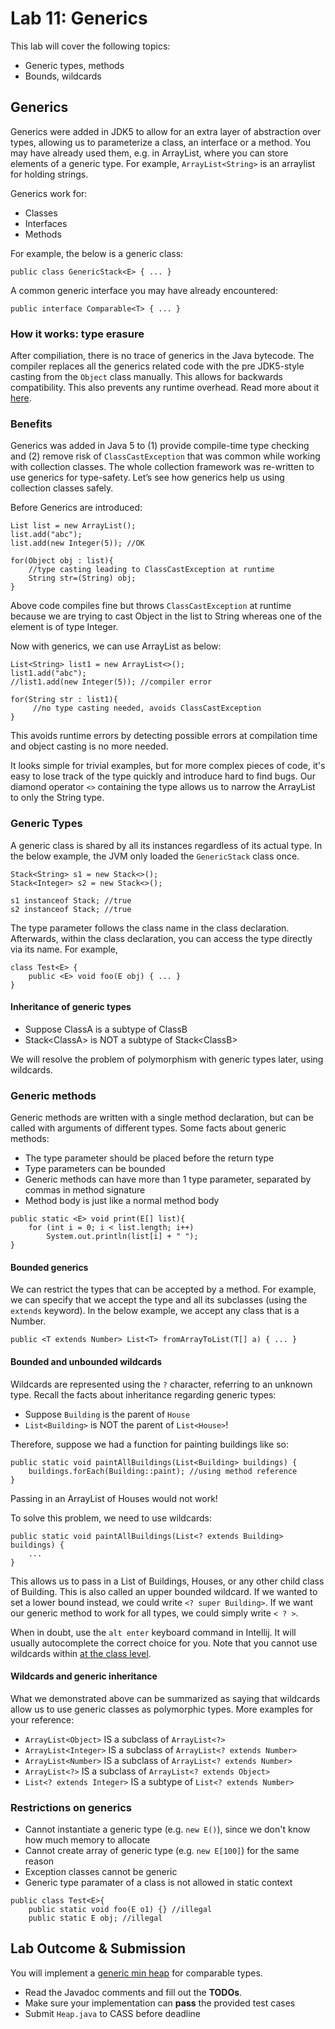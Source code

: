 # Lab 11: Generics
This lab will cover the following topics:
* Generic types, methods
* Bounds, wildcards

## Generics
Generics were added in JDK5 to allow for an extra layer of abstraction over types, allowing us to parameterize a class, an interface or a method.
You may have already used them, e.g. in ArrayList, where you can store elements of a generic type. For example, `ArrayList<String>` is an arraylist for holding strings.  

Generics work for:
* Classes
* Interfaces
* Methods

For example, the below is a generic class:
```
public class GenericStack<E> { ... }
```

A common generic interface you may have already encountered:
```
public interface Comparable<T> { ... }
```

### How it works: type erasure
After compiliation, there is no trace of generics in the Java bytecode. The compiler replaces all the generics related code with the pre JDK5-style casting from the `Object` class manually. This allows for backwards compatibility. This also prevents any runtime overhead. Read more about it [here](https://www.baeldung.com/java-type-erasure).

### Benefits

Generics was added in Java 5 to (1) provide compile-time type checking and (2) remove risk of `ClassCastException` that was common while working with collection classes. The whole collection framework was re-written to use generics for type-safety. Let’s see how generics help us using collection classes safely.

Before Generics are introduced:
```
List list = new ArrayList();
list.add("abc");
list.add(new Integer(5)); //OK

for(Object obj : list){
	//type casting leading to ClassCastException at runtime
    String str=(String) obj; 
}
```
Above code compiles fine but throws `ClassCastException` at runtime because we are trying to cast Object in the list to String whereas one of the element is of type Integer.

Now with generics, we can use ArrayList as below:
```
List<String> list1 = new ArrayList<>(); 
list1.add("abc");
//list1.add(new Integer(5)); //compiler error

for(String str : list1){
     //no type casting needed, avoids ClassCastException
}
```
This avoids runtime errors by detecting possible errors at compilation time and object casting is no more needed.

It looks simple for trivial examples, but for more complex pieces of code, it's easy to lose track of the type quickly and introduce hard to find bugs. Our diamond operator `<>` containing the type allows us to narrow the ArrayList to only the String type.

### Generic Types
A generic class is shared by all its instances regardless of its actual type.
In the below example, the JVM only loaded the `GenericStack` class once.
```
Stack<String> s1 = new Stack<>();
Stack<Integer> s2 = new Stack<>(); 

s1 instanceof Stack; //true
s2 instanceof Stack; //true
```

The type parameter follows the class name in the class declaration. Afterwards, within the class declaration, you can access the type directly via its name. For example,

```
class Test<E> {
    public <E> void foo(E obj) { ... }
}
```

#### Inheritance of generic types
* Suppose ClassA is a subtype of ClassB
* Stack\<ClassA\> is NOT a subtype of Stack\<ClassB\>  

We will resolve the problem of polymorphism with generic types later, using wildcards.

### Generic methods
Generic methods are written with a single method declaration, but can be called with arguments of different types. Some facts about generic methods:
* The type parameter should be placed before the return type
* Type parameters can be bounded
* Generic methods can have more than 1 type parameter, separated by commas in method signature
* Method body is just like a normal method body
```
public static <E> void print(E[] list){
    for (int i = 0; i < list.length; i++)
        System.out.println(list[i] + " ");
}
```

#### Bounded generics
We can restrict the types that can be accepted by a method. For example, we can specify that we accept the type and all its subclasses (using the `extends` keyword). In the below example, we accept any class that is a Number.
```
public <T extends Number> List<T> fromArrayToList(T[] a) { ... }
```

#### Bounded and unbounded wildcards
Wildcards are represented using the `?` character, referring to an unknown type. Recall the facts about inheritance regarding generic types:
* Suppose `Building` is the parent of `House`
* `List<Building>` is NOT the parent of `List<House>`! 

Therefore, suppose we had a function for painting buildings like so:
```
public static void paintAllBuildings(List<Building> buildings) {
    buildings.forEach(Building::paint); //using method reference
}
```
Passing in an ArrayList of Houses would not work!

To solve this problem, we need to use wildcards:
```
public static void paintAllBuildings(List<? extends Building> buildings) {
    ...
}
```
This allows us to pass in a List of Buildings, Houses, or any other child class of Building. This is also called an upper bounded wildcard. If we wanted to set a lower bound instead, we could write ` <? super Building> `. If we want our generic method to work for all types, we could simply write ` < ? > `. 

When in doubt, use the `alt enter` keyboard command in Intellij. It will usually autocomplete the correct choice for you. Note that you cannot use wildcards within [at the class level](https://stackoverflow.com/questions/32421639/can-we-use-wildcards-at-class-level-in-java).

#### Wildcards and generic inheritance
What we demonstrated above can be summarized as saying that wildcards allow us to use generic classes as polymorphic types. More examples for your reference:  
* `ArrayList<Object>` IS a subclass of `ArrayList<?>`
* `ArrayList<Integer>` IS a subclass of `ArrayList<? extends Number>`
* `ArrayList<Number>` IS a subclass of `ArrayList<? extends Number>`
* `ArrayList<?>` IS a subclass of `ArrayList<? extends Object>`
* `List<? extends Integer>` IS a subtype of `List<? extends Number>`


### Restrictions on generics
* Cannot instantiate a generic type (e.g. `new E()`), since we don't know how much memory to allocate
* Cannot create array of generic type (e.g. `new E[100]`) for the same reason
* Exception classes cannot be generic
* Generic type paramater of a class is not allowed in static context
```
public class Test<E>{
    public static void foo(E o1) {} //illegal
    public static E obj; //illegal

```


## Lab Outcome & Submission 
You will implement a [generic min heap](https://en.wikipedia.org/wiki/Heap_(data_structure)) for comparable types.
* Read the Javadoc comments and fill out the **TODOs**.
* Make sure your implementation can **pass** the provided test cases
* Submit `Heap.java` to CASS before deadline

